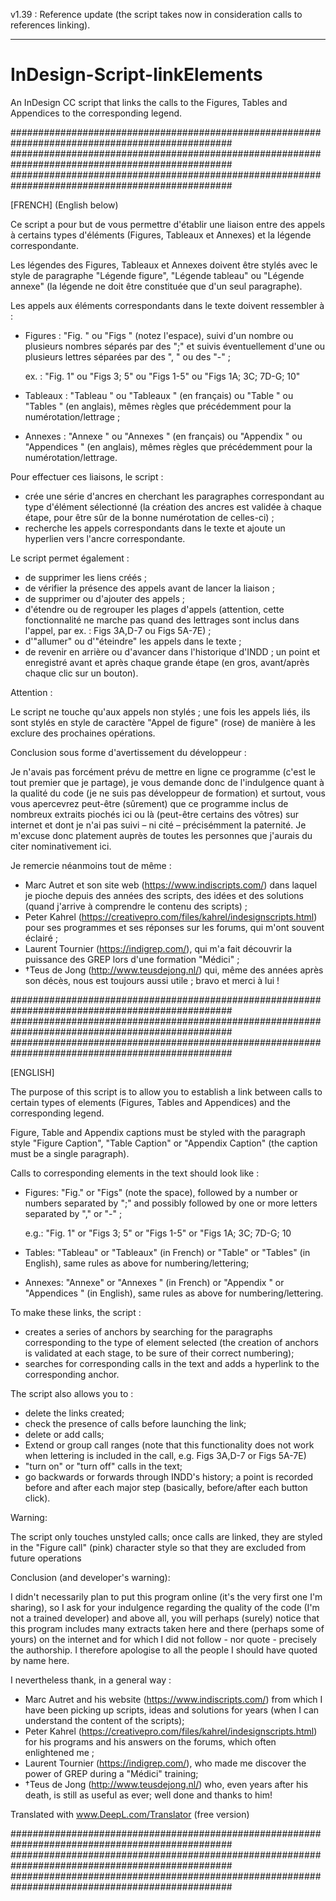 v1.39 : Reference update (the script takes now in consideration calls to references linking).

-------------------------------------------------------------------------------------------------------------------------------

# InDesign-Script-linkElements
An InDesign CC script that links the calls to the Figures, Tables and Appendices to the corresponding legend.

################################################################################################
################################################################################################
################################################################################################

[FRENCH] (English below)

Ce script a pour but de vous permettre d'établir une liaison entre des appels à certains types d'éléments (Figures, Tableaux et Annexes) et la légende correspondante.

Les légendes des Figures, Tableaux et Annexes doivent être stylés avec le style de paragraphe "Légende figure", "Légende tableau" ou "Légende annexe" (la légende ne doit être constituée que d'un seul paragraphe).

Les appels aux éléments correspondants dans le texte doivent ressembler à :
- Figures : "Fig. " ou "Figs " (notez l'espace), suivi d'un nombre ou plusieurs nombres séparés par des ";" et suivis éventuellement d'une ou plusieurs lettres séparées par des ", " ou des "-" ;

    ex. : "Fig. 1" ou "Figs 3; 5" ou "Figs 1-5" ou "Figs 1A; 3C; 7D-G; 10"
    
- Tableaux : "Tableau " ou "Tableaux " (en français) ou "Table " ou "Tables " (en anglais), mêmes règles que précédemment pour la numérotation/lettrage ; 
- Annexes : "Annexe " ou "Annexes " (en français) ou "Appendix " ou "Appendices " (en anglais), mêmes règles que précédemment pour la numérotation/lettrage.

Pour effectuer ces liaisons, le script :
- crée une série d'ancres en cherchant les paragraphes correspondant au type d'élément sélectionné (la création des ancres est validée à chaque étape, pour être sûr de la bonne numérotation de celles-ci) ;
- recherche les appels correspondants dans le texte et ajoute un hyperlien vers l'ancre correspondante.

Le script permet également :
- de supprimer les liens créés ;
- de vérifier la présence des appels avant de lancer la liaison ;
- de supprimer ou d'ajouter des appels ;
- d'étendre ou de regrouper les plages d'appels (attention, cette fonctionnalité ne marche pas quand des lettrages sont inclus dans l'appel, par ex. : Figs 3A,D-7 ou Figs 5A-7E) ;
- d'"allumer" ou d'"éteindre" les appels dans le texte ;
- de revenir en arrière ou d'avancer dans l'historique d'INDD ; un point et enregistré avant et après chaque grande étape (en gros, avant/après chaque clic sur un bouton).

Attention :

Le script ne touche qu'aux appels non stylés ; une fois les appels liés, ils sont stylés en style de caractère "Appel de figure" (rose) de manière à les exclure des prochaines opérations.

Conclusion sous forme d'avertissement du développeur :

Je n'avais pas forcément prévu de mettre en ligne ce programme (c'est le tout premier que je partage), je vous demande donc de l'indulgence quant à la qualité du code (je ne suis pas développeur de formation) et surtout, vous vous apercevrez peut-être (sûrement) que ce programme inclus de nombreux extraits piochés ici ou là (peut-être certains des vôtres) sur internet et dont je n'ai pas suivi – ni cité – précisémment la paternité. Je m'excuse donc platement auprès de toutes les personnes que j'aurais du citer nominativement ici.

Je remercie néanmoins tout de même :
- Marc Autret et son site web (https://www.indiscripts.com/) dans laquel je pioche depuis des années des scripts, des idées et des solutions (quand j'arrive à comprendre le contenu des scripts) ;
- Peter Kahrel (https://creativepro.com/files/kahrel/indesignscripts.html) pour ses programmes et ses réponses sur les forums, qui m'ont souvent éclairé ;
- Laurent Tournier (https://indigrep.com/), qui m'a fait découvrir la puissance des GREP lors d'une formation "Médici" ;
- †Teus de Jong (http://www.teusdejong.nl/) qui, même des années après son décès, nous est toujours aussi utile ; bravo et merci à lui !

################################################################################################
################################################################################################
################################################################################################

[ENGLISH]

The purpose of this script is to allow you to establish a link between calls to certain types of elements (Figures, Tables and Appendices) and the corresponding legend.

Figure, Table and Appendix captions must be styled with the paragraph style "Figure Caption", "Table Caption" or "Appendix Caption" (the caption must be a single paragraph).

Calls to corresponding elements in the text should look like :
- Figures: "Fig." or "Figs" (note the space), followed by a number or numbers separated by ";" and possibly followed by one or more letters separated by "," or "-" ;

    e.g.: "Fig. 1" or "Figs 3; 5" or "Figs 1-5" or "Figs 1A; 3C; 7D-G; 10

- Tables: "Tableau" or "Tableaux" (in French) or "Table" or "Tables" (in English), same rules as above for numbering/lettering; 
- Annexes: "Annexe" or "Annexes " (in French) or "Appendix " or "Appendices " (in English), same rules as above for numbering/lettering.

To make these links, the script :
- creates a series of anchors by searching for the paragraphs corresponding to the type of element selected (the creation of anchors is validated at each stage, to be sure of their correct numbering);
- searches for corresponding calls in the text and adds a hyperlink to the corresponding anchor.

The script also allows you to :
- delete the links created;
- check the presence of calls before launching the link;
- delete or add calls;
- Extend or group call ranges (note that this functionality does not work when lettering is included in the call, e.g. Figs 3A,D-7 or Figs 5A-7E)
- "turn on" or "turn off" calls in the text;
- go backwards or forwards through INDD's history; a point is recorded before and after each major step (basically, before/after each button click).

Warning:

The script only touches unstyled calls; once calls are linked, they are styled in the "Figure call" (pink) character style so that they are excluded from future operations

Conclusion (and developer's warning):

I didn't necessarily plan to put this program online (it's the very first one I'm sharing), so I ask for your indulgence regarding the quality of the code (I'm not a trained developer)
and above all, you will perhaps (surely) notice that this program includes many extracts taken here and there (perhaps some of yours) on the internet 
and for which I did not follow - nor quote - precisely the authorship. I therefore apologise to all the people I should have quoted by name here.

I nevertheless thank, in a general way :

- Marc Autret and his website (https://www.indiscripts.com/) from which I have been picking up scripts, ideas and solutions for years (when I can understand the content of the scripts);
- Peter Kahrel (https://creativepro.com/files/kahrel/indesignscripts.html) for his programs and his answers on the forums, which often enlightened me ;
- Laurent Tournier (https://indigrep.com/), who made me discover the power of GREP during a "Médici" training;
- †Teus de Jong (http://www.teusdejong.nl/) who, even years after his death, is still as useful as ever; well done and thanks to him!

Translated with www.DeepL.com/Translator (free version)

################################################################################################
################################################################################################
################################################################################################
